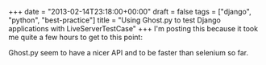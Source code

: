 +++
date = "2013-02-14T23:18:00+00:00"
draft = false
tags = ["django", "python", "best-practice"]
title = "Using Ghost.py to test Django applications with LiveServerTestCase"
+++
I'm posting this because it took me quite a few hours to get to this point:

<script src="https://gist.github.com/jpic/074a1a54181f50d578dc.js" type="text/javascript"></script>

Ghost.py seem to have a nicer API and to be faster than selenium so far.